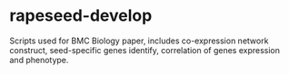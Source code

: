 # rapeseed-develop
Scripts used for BMC Biology paper, includes co-expression network
construct, seed-specific genes identify, 
correlation of genes expression and phenotype.
